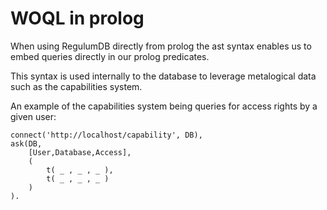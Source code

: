 
# WOQL in prolog

When using RegulumDB directly from prolog the ast syntax enables us to
embed queries directly in our prolog predicates.

This syntax is used internally to the database to leverage metalogical
data such as the capabilities system.

An example of the capabilities system being queries for access rights
by a given user:

```
connect('http://localhost/capability', DB),
ask(DB, 
	[User,Database,Access], 
    (
	    t( _ , _ , _ ), 
		t( _ , _ , _ )
    ) 
).
```
